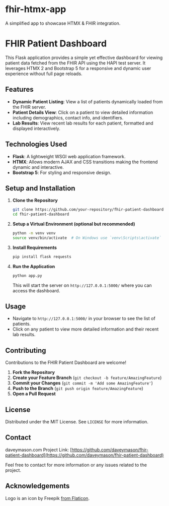 # fhir-htmx-app
 A simplified app to showcase HTMX & FHIR integration. 

# FHIR Patient Dashboard

This Flask application provides a simple yet effective dashboard for viewing patient data fetched from the FHIR API using the HAPI test server. It leverages HTMX 2 and Bootstrap 5 for a responsive and dynamic user experience without full page reloads.

## Features

- **Dynamic Patient Listing**: View a list of patients dynamically loaded from the FHIR server.
- **Patient Details View**: Click on a patient to view detailed information including demographics, contact info, and identifiers.
- **Lab Results**: View recent lab results for each patient, formatted and displayed interactively.

## Technologies Used

- **Flask**: A lightweight WSGI web application framework.
- **HTMX**: Allows modern AJAX and CSS transitions making the frontend dynamic and interactive.
- **Bootstrap 5**: For styling and responsive design.

## Setup and Installation

1. **Clone the Repository**

   ```bash
   git clone https://github.com/your-repository/fhir-patient-dashboard.git
   cd fhir-patient-dashboard
   ```

2. **Setup a Virtual Environment (optional but recommended)**

   ```bash
   python -m venv venv
   source venv/bin/activate  # On Windows use `venv\Scripts\activate`
   ```

3. **Install Requirements**

   ```bash
   pip install flask requests
   ```

4. **Run the Application**

   ```bash
   python app.py
   ```

   This will start the server on `http://127.0.0.1:5000/` where you can access the dashboard.

## Usage

- Navigate to `http://127.0.0.1:5000/` in your browser to see the list of patients.
- Click on any patient to view more detailed information and their recent lab results.

## Contributing

Contributions to the FHIR Patient Dashboard are welcome!

1. **Fork the Repository**
2. **Create your Feature Branch** (`git checkout -b feature/AmazingFeature`)
3. **Commit your Changes** (`git commit -m 'Add some AmazingFeature'`)
4. **Push to the Branch** (`git push origin feature/AmazingFeature`)
5. **Open a Pull Request**

## License

Distributed under the MIT License. See `LICENSE` for more information.

## Contact

daveymason.com
Project Link: [https://github.com/daveymason/fhir-patient-dashboard](https://github.com/daveymason/fhir-patient-dashboard)

Feel free to contact for more information or any issues related to the project.

## Acknowledgements
Logo is an icon by Freepik [from Flaticon](https://www.freepik.com/icon/computer_8811410#fromView=search&page=1&position=5&uuid=7f2f0cf5-731f-4ab9-9ab6-1ec888c8328b).
```